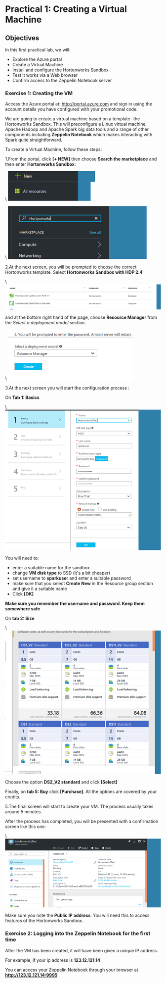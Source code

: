 # Practical 1: Creating a Virtual Machine

## Objectives
In this first practical lab, we will:

  * Explore the Azure portal
  * Create a Virtual Machine
  * Install and configure the Hortonworks Sandbox
  * Test it works via a Web browser
  * Confirm access to the Zeppelin Notebook server


### Exercise 1: Creating the VM

Access the Azure portal at: http://portal.azure.com and sign in using the account details you have configured with your promotional code.

We are going to create a virtual machine based on a template- the Hortonworks Sandbox. This will preconfigure a Linux virtual machine, Apache Hadoop and Apache Spark big data tools and a range of other components including **Zeppelin Notebook** which makes interacting with Spark quite straightforward.

To create a Virtual Machine, follow these steps:

1.From the portal, click **[+ NEW]** then choose **Search the marketplace** and then enter **Hortonworks Sandbox**:

\ ![Selecting a new resource](fig/click-new.png)

\ ![Searching for Hortonworks](fig/search_hortonworks.png)


2.At the next screen, you will be prompted to choose the correct Hortonworks template. Select **Hortonworks Sandbox with HDP 2.4**

\ ![Selecting the correct VM template](fig/choose_sandbox_hdp.png)

and at the bottom right hand of the page, choose **Resource Manager** from the *Select a deployment model* section.

\ ![Choosing the deployment model](fig/select_deployment_model.png)

3.At the next screen you will start the configuration process :

On **Tab 1: Basics**

\ ![The basic settings tab](fig/create_vm_basics.png)

You will need to:

  * enter a suitable name for the sandbox
  * change **VM disk type** to SSD (it's a bit cheaper)
  * set username to **sparkuser** and enter a suitable password
  * make sure that you select **Create New** in the Resource group section and give it a suitable name
  * Click **[OK]**

**Make sure you remember the username and password. Keep them somewhere safe**

On **tab 2: Size**

\ ![Selecting the VM size](fig/choosevmsize.png)

Choose the option **DS2_V2 standard** and click **[Select]** 

Finally, on **tab 5: Buy** click **[Purchase]**. All the options are covered by your credits.


5.The final screen will start to create your VM. The process usually takes around 5 minutes.

After the process has completed, you will be presented with a confirmation screen like this one:

\ ![Ready to use](fig/vm_complete.png)

Make sure you note the **Public IP address**. You will need this to access features of the Hortonworks Sandbox.


### Exercise 2: Logging into the Zeppelin Notebook for the first time

After the VM has been created, it will have been given a unique IP address. 

For example, if your ip address is **123.12.121.14**

You can access your Zeppelin Notebook through your browser at **http://123.12.121.14:9995**
